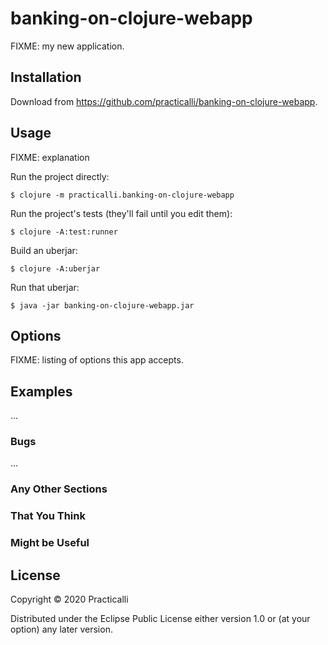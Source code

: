 # banking-on-clojure-webapp

FIXME: my new application.

## Installation

Download from https://github.com/practicalli/banking-on-clojure-webapp.

## Usage

FIXME: explanation

Run the project directly:

    $ clojure -m practicalli.banking-on-clojure-webapp

Run the project's tests (they'll fail until you edit them):

    $ clojure -A:test:runner

Build an uberjar:

    $ clojure -A:uberjar

Run that uberjar:

    $ java -jar banking-on-clojure-webapp.jar

## Options

FIXME: listing of options this app accepts.

## Examples

...

### Bugs

...

### Any Other Sections
### That You Think
### Might be Useful

## License

Copyright © 2020 Practicalli

Distributed under the Eclipse Public License either version 1.0 or (at
your option) any later version.
